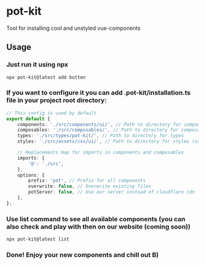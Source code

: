 # pot-kit

Tool for installing cool and unstyled vue-components

## Usage

### Just run it using npx

```sh
npx pot-kit@latest add button
```

### If you want to configure it you can add .pot-kit/installation.ts file in your project root directory:

```ts
// This config is used by default
export default {
    components: './src/components/ui/', // Path to directory for components
    composables: './src/composables/', // Path to directory for composables
    types: './src/types/pot-kit/', // Path to directory for types
    styles: './src/assets/css/ui/', // Path to directory for styles (used only by pot-kit-gen)

    // Replacements map for imports in components and composables
    imports: {
        '@': './src',
    },
    options: {
        prefix: 'pot', // Prefix for all components
        overwrite: false, // Overwrite existing files
        potServer: false, // Use our server instead of cloudflare cdn
    },
};
```

### Use list command to see all available components (you can also check and play with then on our website (coming soon))

```sh
npx pot-kit@latest list
```

### Done! Enjoy your new components and chill out B)
